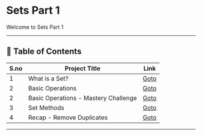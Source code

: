 # Sets Part 1

Welcome to Sets Part 1

---

## 📅 Table of Contents

| S.no | Project Title                          | Link                                      |
|------|----------------------------------------|-------------------------------------------|
| 1    | What is a Set?                         | [Goto](1/README.md)                       |
| 2    | Basic Operations                       | [Goto](2/README.md)                       |
| 2    | Basic Operations - Mastery Challenge   | [Goto](2/mastery_challenge/README.md)     |
| 3    | Set Methods                            | [Goto](3/README.md)                       |
| 4    | Recap - Remove Duplicates              | [Goto](4/README.md)                       |



---

